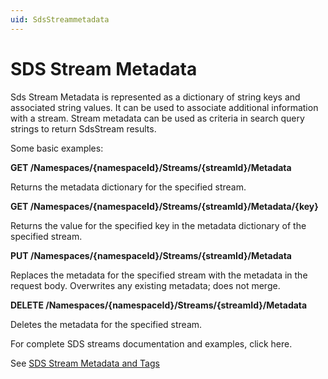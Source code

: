 ```yaml
---
uid: SdsStreammetadata
---
```


# SDS Stream Metadata

Sds Stream Metadata is represented as a dictionary of string keys and associated string values. It can be used to associate additional information with a stream. Stream metadata can be used as criteria in search query strings to return SdsStream results.

Some basic examples:

**GET /Namespaces/{namespaceId}/Streams/{streamId}/Metadata**

Returns the metadata dictionary for the specified stream.

**GET /Namespaces/{namespaceId}/Streams/{streamId}/Metadata/{key}**

Returns the value for the specified key in the metadata dictionary of the specified stream.

**PUT /Namespaces/{namespaceId}/Streams/{streamId}/Metadata**

Replaces the metadata for the specified stream with the metadata in the request body. Overwrites any existing metadata; does not merge.

**DELETE /Namespaces/{namespaceId}/Streams/{streamId}/Metadata**

Deletes the metadata for the specified stream.

For complete SDS streams documentation and examples, click here.

See [SDS Stream Metadata and Tags](https://ocs-docs.osisoft.com/Content_Portal/Documentation/SequentialDataStore/SdsStreamExtra.html)